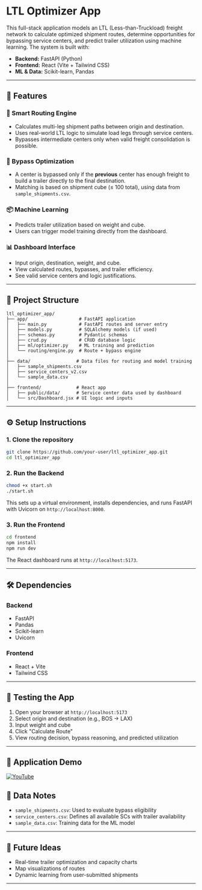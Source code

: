 # LTL Optimizer App

This full-stack application models an LTL (Less-than-Truckload) freight network to calculate optimized shipment routes, determine opportunities for bypassing service centers, and predict trailer utilization using machine learning. The system is built with:

- **Backend:** FastAPI (Python)
- **Frontend:** React (Vite + Tailwind CSS)
- **ML & Data:** Scikit-learn, Pandas

---

## 🚀 Features

### 🔁 Smart Routing Engine
- Calculates multi-leg shipment paths between origin and destination.
- Uses real-world LTL logic to simulate load legs through service centers.
- Bypasses intermediate centers only when valid freight consolidation is possible.

### 🚚 Bypass Optimization
- A center is bypassed only if the **previous** center has enough freight to build a trailer directly to the final destination.
- Matching is based on shipment cube (≤ 100 total), using data from `sample_shipments.csv`.

### 📦 Machine Learning
- Predicts trailer utilization based on weight and cube.
- Users can trigger model training directly from the dashboard.

### 📊 Dashboard Interface
- Input origin, destination, weight, and cube.
- View calculated routes, bypasses, and trailer efficiency.
- See valid service centers and logic justifications.

---

## 🧱 Project Structure

```
ltl_optimizer_app/
├── app/                   # FastAPI application
│   ├── main.py            # FastAPI routes and server entry
│   ├── models.py          # SQLAlchemy models (if used)
│   ├── schemas.py         # Pydantic schemas
│   ├── crud.py            # CRUD database logic
│   ├── ml/optimizer.py    # ML training and prediction
│   └── routing/engine.py  # Route + bypass engine
│
├── data/                 # Data files for routing and model training
│   ├── sample_shipments.csv
│   ├── service_centers_v2.csv
│   └── sample_data.csv
│
├── frontend/             # React app
│   ├── public/data/      # Service center data used by dashboard
│   └── src/Dashboard.jsx # UI logic and inputs
```

---

## ⚙️ Setup Instructions

### 1. Clone the repository
```bash
git clone https://github.com/your-user/ltl_optimizer_app.git
cd ltl_optimizer_app
```

### 2. Run the Backend
```bash
chmod +x start.sh
./start.sh
```
This sets up a virtual environment, installs dependencies, and runs FastAPI with Uvicorn on `http://localhost:8000`.

### 3. Run the Frontend
```bash
cd frontend
npm install
npm run dev
```
The React dashboard runs at `http://localhost:5173`.

---

## 🛠 Dependencies

### Backend
- FastAPI
- Pandas
- Scikit-learn
- Uvicorn

### Frontend
- React + Vite
- Tailwind CSS

---

## 🧪 Testing the App

1. Open your browser at `http://localhost:5173`
2. Select origin and destination (e.g., BOS → LAX)
3. Input weight and cube
4. Click "Calculate Route"
5. View routing decision, bypass reasoning, and predicted utilization

---

## 🎥 Application Demo

[![YouTube](http://i.ytimg.com/vi/eyyUXmFxxP0/hqdefault.jpg)](https://www.youtube.com/watch?v=eyyUXmFxxP0)

## 📂 Data Notes
- `sample_shipments.csv`: Used to evaluate bypass eligibility
- `service_centers.csv`: Defines all available SCs with trailer availability
- `sample_data.csv`: Training data for the ML model

---

## 📌 Future Ideas
- Real-time trailer optimization and capacity charts
- Map visualizations of routes
- Dynamic learning from user-submitted shipments

---
